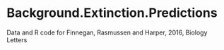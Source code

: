 # Background.Extinction.Predictions
Data and R code for Finnegan, Rasmussen and Harper, 2016, Biology Letters
